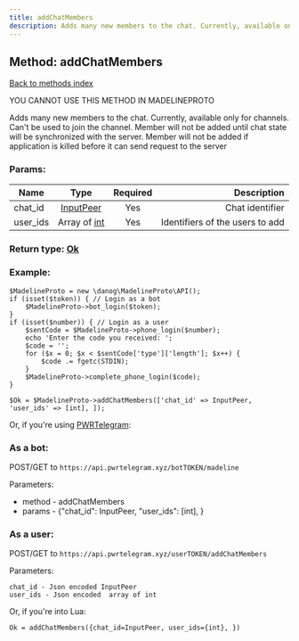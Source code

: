 ```yaml
---
title: addChatMembers
description: Adds many new members to the chat. Currently, available only for channels. Can't be used to join the channel. Member will not be added until chat state will be synchronized with the server. Member will not be added if application is killed before it can send request to the server
---
```

## Method: addChatMembers  
[Back to methods index](index.md)


YOU CANNOT USE THIS METHOD IN MADELINEPROTO


Adds many new members to the chat. Currently, available only for channels. Can't be used to join the channel. Member will not be added until chat state will be synchronized with the server. Member will not be added if application is killed before it can send request to the server

### Params:

| Name     |    Type       | Required | Description |
|----------|:-------------:|:--------:|------------:|
|chat\_id|[InputPeer](../types/InputPeer.md) | Yes|Chat identifier|
|user\_ids|Array of [int](../types/int.md) | Yes|Identifiers of the users to add|


### Return type: [Ok](../types/Ok.md)

### Example:


```
$MadelineProto = new \danog\MadelineProto\API();
if (isset($token)) { // Login as a bot
    $MadelineProto->bot_login($token);
}
if (isset($number)) { // Login as a user
    $sentCode = $MadelineProto->phone_login($number);
    echo 'Enter the code you received: ';
    $code = '';
    for ($x = 0; $x < $sentCode['type']['length']; $x++) {
        $code .= fgetc(STDIN);
    }
    $MadelineProto->complete_phone_login($code);
}

$Ok = $MadelineProto->addChatMembers(['chat_id' => InputPeer, 'user_ids' => [int], ]);
```

Or, if you're using [PWRTelegram](https://pwrtelegram.xyz):

### As a bot:

POST/GET to `https://api.pwrtelegram.xyz/botTOKEN/madeline`

Parameters:

* method - addChatMembers
* params - {"chat_id": InputPeer, "user_ids": [int], }



### As a user:

POST/GET to `https://api.pwrtelegram.xyz/userTOKEN/addChatMembers`

Parameters:

```
chat_id - Json encoded InputPeer
user_ids - Json encoded  array of int

```

Or, if you're into Lua:

```
Ok = addChatMembers({chat_id=InputPeer, user_ids={int}, })
```

